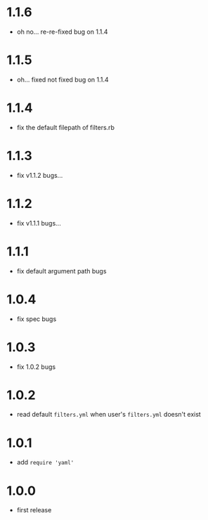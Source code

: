 # 1.1.6
- oh no... re-re-fixed bug on 1.1.4

# 1.1.5
- oh... fixed not fixed bug on 1.1.4

# 1.1.4
- fix the default filepath of filters.rb

# 1.1.3
- fix v1.1.2 bugs...

# 1.1.2
- fix v1.1.1 bugs...

# 1.1.1
- fix default argument path bugs

# 1.0.4
- fix spec bugs

# 1.0.3
- fix 1.0.2 bugs

# 1.0.2
- read default `filters.yml` when user's `filters.yml` doesn't exist

# 1.0.1
- add `require 'yaml'`

# 1.0.0
- first release
